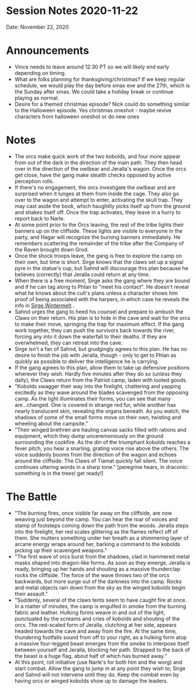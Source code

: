 # Session Notes 2020-11-22

Date: November 22, 2020

# Announcements

- Vince needs to leave around 12:30 PT so we will likely end early depending on timing.
- What are folks planning for thanksgiving/christmas? If we keep regular schedule, we would play the day before xmas eve and the 27th, which is the Sunday after xmas. We could take a holiday break or continue playing as normal.
- Desire for a themed christmas episode? Nick could do something similar to the Halloween episode. Yes christmas oneshot - maybe revive characters from halloween oneshot or do new ones

# Notes

- The orcs make quick work of the two kobolds, and four more appear from out of the dark in the direction of the main path. They then head over in the direction of the owlbear and Jeralla's wagon. Once the orcs get close, have the gang make stealth checks opposed by active perception rolls.
- If there's no engagement, the orcs investigate the owlbear and are surprised when it lunges at them from inside the cage. They also go over to the wagon and attempt to enter, activating the skull trap. They may cast aside the book, which haughtily picks itself up from the ground and shakes itself off. Once the trap activates, they leave in a hurry to report back to Narle.
- At some point prior to the Orcs leaving, the rest of the tribe lights their banners up on the cliffside. These lights are visible to everyone in the party, and Hagar will recognize the burning banners immediately. He remembers scattering the remainder of the tribe after the Company of the Raven brought down Grod.
- Once the shock troops leave, the gang is free to explore the camp on their own, but time is short. Sirge knows that the claws set up a signal pyre in the statue's cup, but Sahnd will discourage this plan because he believes (correctly) that Jeralla could return at any time.
- When there is a free moment, Sirge asks the gang where they are bound and if he can tag along to Phlan to "meet his contact". He doesn't reveal what he knows about the cult's plans unless a character shows him proof of being associated with the harpers, in which case he reveals the info in [Sirge Wintermelt](../Characters/Sirge%20Wintermelt/%21index.md) .
- Sahnd urges the gang to heed his counsel and prepare to ambush the Claws on their return. His plan is to hide in the cave and wait for the orcs to make their move, springing the trap for maximum effect. If the gang work together, they can push the survivors back towards the river, forcing any into it down the waterfall to their deaths. If they are overwhelmed, they can retreat into the cave.
- Sirge isn't a fan of Sahnd, but grudgingly agrees to this plan. He has no desire to finish the job with Jeralla, though - only to get to Phlan as quickly as possible to deliver the intelligence he is carrying.
- If the gang agrees to this plan, allow them to take up defensive positions wherever they wish. Hardly five minutes after they do so (unless they dally), the Claws return from the Patriot camp, laden with looted goods.
- "Kobolds swagger their way into the firelight, chattering and yapping excitedly as they wave around the blades scavenged from the opposing camp. As the light illuminates their forms, you can see that many are...changed. One is covered in strange red fur, while another has nearly translucent skin, revealing the organs beneath. As you watch, the shadows of some of the small forms move on their own, twisting and wheeling about the campsite."
- "Their winged brethren are hauling canvas sacks filled with rations and equipment, which they dump unceremoniously on the ground surrounding the cookfire. As the din of the triumphant kobolds reaches a fever pitch, you hear a snarling, grating voice rise above the others. The voice suddenly booms from the direction of the wagon and echoes around the cliffside. The Claws of Tiamat quickly fall silent. The voice continues uttering words in a sharp tone." [peregrine hears, in draconic: something is in the trees! get ready!]

# The Battle

- "The burning fires, once visible far away on the cliffside, are now weaving just beyond the camp. You can hear the roar of voices and stamp of footsteps coming down the path from the woods. Jeralla steps into the firelight, her red scales glittering as the flames reflect off of them. She mutters something under her breath as a shimmering layer of arcane energy wraps around her, barking a command to the kobolds picking up their scavenged weapons."
- "The first wave of orcs burst from the shadows, clad in hammered metal masks shaped into dragon-like forms. As soon as they emerge, Jeralla is ready, bringing up her hands and shouting as a massive thunderclap rocks the cliffside. The force of the wave throws two of the orcs backwards, but more surge out of the darkness into the camp. Rocks and metal objects rain down from the sky as the winged kobolds begin their assault."
- "Suddenly, several of the claws tents seem to have caught fire at once. In a matter of minutes, the camp is engulfed in smoke from the burning fabric and leather. Hulking forms weave in and out of the light, punctuated by the screams and cries of kobolds and shouting of the orcs. The red-scaled form of Jeralla, clutching at her side, appears headed towards the cave and away from the fire. At the same time, thundering footfalls sound from off to your right, as a hulking form atop a massive four-legged beast emerges from the smoke to interpose itself between yourself and Jeralla, blocking her path. Strapped to the back of the beast is a huge flag, about half of which has burned away."
- At this point, roll initiative (use Narle's for both him and the worg) and start combat. Allow the gang to jump in at any point they wish to; Sirge and Sahnd will not intervene until they do. Keep the combat even by having orcs or winged kobolds show up to damage the leaders.